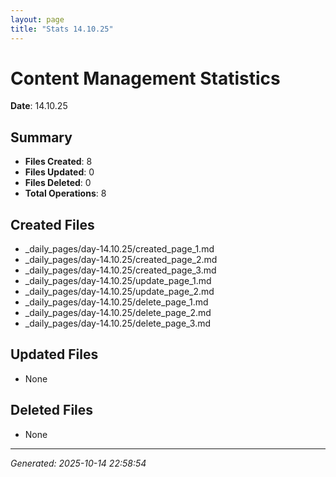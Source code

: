 ```yaml
---
layout: page
title: "Stats 14.10.25"
---
```


# Content Management Statistics

**Date**: 14.10.25

## Summary

- **Files Created**: 8
- **Files Updated**: 0  
- **Files Deleted**: 0
- **Total Operations**: 8

## Created Files

- _daily_pages/day-14.10.25/created_page_1.md
- _daily_pages/day-14.10.25/created_page_2.md
- _daily_pages/day-14.10.25/created_page_3.md
- _daily_pages/day-14.10.25/update_page_1.md
- _daily_pages/day-14.10.25/update_page_2.md
- _daily_pages/day-14.10.25/delete_page_1.md
- _daily_pages/day-14.10.25/delete_page_2.md
- _daily_pages/day-14.10.25/delete_page_3.md

## Updated Files

- None

## Deleted Files

- None

---
*Generated: 2025-10-14 22:58:54*
